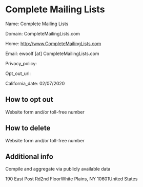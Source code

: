 
# Complete Mailing Lists

Name: Complete Mailing Lists

Domain: CompleteMailingLists.com

Home: http://www.CompleteMailingLists.com

Email: ewoolf [at] CompleteMailingLists.com

Privacy_policy: 

Opt_out_url: 

California_date: 02/07/2020



## How to opt out

Website form and/or toll-free number

## How to delete

Website form and/or toll-free number

## Additional info

Compile and aggregate via publicly available data

190 East Post Rd2nd FloorWhite Plains, NY 10601United States

